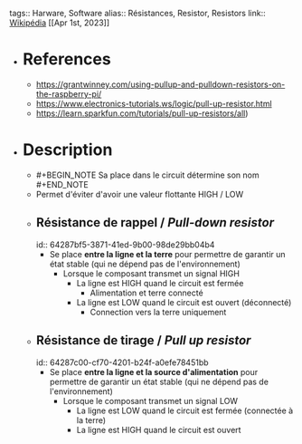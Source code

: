 tags:: Harware, Software
alias:: Résistances, Resistor, Resistors 
link:: [Wikipédia](https://en.wikipedia.org/wiki/Resistor)
[[Apr 1st, 2023]]

- # References
	- https://grantwinney.com/using-pullup-and-pulldown-resistors-on-the-raspberry-pi/
	- https://www.electronics-tutorials.ws/logic/pull-up-resistor.html
	- https://learn.sparkfun.com/tutorials/pull-up-resistors/all)
- # Description
	- #+BEGIN_NOTE
	  Sa place dans le circuit détermine son nom
	  #+END_NOTE
	- Permet d'éviter d'avoir une valeur flottante HIGH / LOW
	- ## Résistance de rappel / *Pull-down resistor*
	  id:: 64287bf5-3871-41ed-9b00-98de29bb04b4
		- Se place **entre la ligne et la terre** pour permettre de garantir un état stable (qui ne dépend pas de l'environnement)
			- Lorsque le composant transmet un signal HIGH
				- La ligne est HIGH quand le circuit est fermée
					- Alimentation et terre connecté
				- La ligne est LOW quand le circuit est ouvert (déconnecté)
					- Connection vers la terre uniquement
	- ## Résistance de tirage / *Pull up resistor*
	  id:: 64287c00-cf70-4201-b24f-a0efe78451bb
		- Se place **entre la ligne et la source d'alimentation**  pour permettre de garantir un état stable (qui ne dépend pas de l'environnement)
			- Lorsque le composant transmet un signal LOW
				- La ligne est LOW quand le circuit est fermée (connectée à la terre)
				- La ligne est HIGH quand le circuit est ouvert